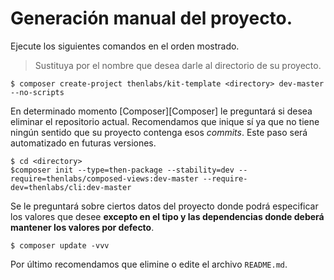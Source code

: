
# Generación manual del proyecto.

Ejecute los siguientes comandos en el orden mostrado.

>Sustituya <directory> por el nombre que desea darle al directorio de su proyecto.

    $ composer create-project thenlabs/kit-template <directory> dev-master --no-scripts

En determinado momento [Composer][Composer] le preguntará si desea eliminar el repositorio actual. Recomendamos que inique sí ya que no tiene ningún sentido que su proyecto contenga esos *commits*. Este paso será automatizado en futuras versiones.

    $ cd <directory>
    $composer init --type=then-package --stability=dev --require=thenlabs/composed-views:dev-master --require-dev=thenlabs/cli:dev-master

Se le preguntará sobre ciertos datos del proyecto donde podrá especificar los valores que desee **excepto en el tipo y las dependencias donde deberá mantener los valores por defecto**.

    $ composer update -vvv

Por último recomendamos que elimine o edite el archivo `README.md`.